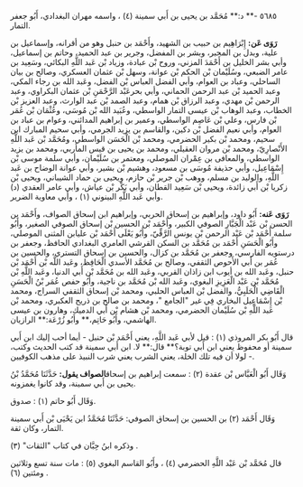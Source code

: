 ٥٦٨٥ -** د:** مُحَمَّد بن يحيى بن أَبي سمينة (٤) ، واسمه مهران البغدادي، أَبُو جعفر التمار.

**رَوَى عَن:** إِبْرَاهِيم بن حبيب بن الشهيد، وأَحْمَد بن حنبل وهو من أقرانه، وإسماعيل بن علية، وبدل بن المحبر، وبشر بن المفضل، وجرير بن عبد الحميد، وحاتم بن إسماعيل، وأبي بشر الخليل بن أَحْمَدَ المزني، وروح بْن عبادة، وزياد بْن عَبد اللَّهِ البكائي، وسَعِيد بن عامر الضبعي، وسُلَيْمان بْن الحكم بْن عوانة، وسهل بْن عثمان العسكري، وصالح بن بيان الساحلي، وعباد بن العوام، وأبي الفضل العباس بْن الفضل، وعَبد الله بن رجاء المكي، وعبد الحميد بْن عبد الرحمن الحماني، وأبي بحرعَبْد الرَّحْمَنِ بْن عثمان البكراوي، وعبد الرحمن بْن مهدي، وعبد الرزاق بْن همام، وعبد الصمد بْن عبد الوارث، وعبد العزيز بْن الخطاب، وعبد الوهاب بْن عيسى التمار الواسطي، وعُبَيد الله بْن مُوسَى، وعُثْمَان بْن عُمَر بْن فارس، وعلي بْن عَاصِم الواسطي، وعمير بن إبراهيم المدائني، وعوام بن عباد بن العوام، وأبي نعيم الفضل بْن دكين، والقاسم بن يزيد الجرمي، وأبي سحيم المبارك ابن سحيم، ومحمد بْن بكير الحضرمي، ومحمد بْن الْحَسَن الواسطي، ومُحَمَّد بْن عَبد اللَّهِ الأَنْصارِيّ، ومحمد بْن مروان العقيلي، ومحمد بن يحيى بن قيس المأربي، ومحمد بن يزيد الواسطي، والمعافى بن عِمْران الموصلي، ومعتمر بن سُلَيْمان، وأبي سلمة موسى بْن إِسْمَاعِيل، وأبي حذيفة مُوسَى بن مسعود، وهشيم بْن بشير، وأبي عوانة الوضاح بن عَبد اللَّهِ، والوليد بن مسلم، ووهب بْن جرير بْن حازم، ويحيى بن حماد الشيباني، ويحيى بْن زكريا بْن أَبي زائدة، ويحيى بْن سَعِيد القطان، وأبي بَكْر بْن عياش، وأبي عامر العقدي (د) وأبي عَبد اللَّهِ البينوني (١) ، وأبي معاوية الضرير.

**رَوَى عَنه:** أَبُو داود، وإبراهيم بن إسحاق الحربي، وإبراهيم ابن إسحاق الصواف، وأَحْمَد بن الحسن بْن عَبْد الْجَبَّارِ الصوفي الكبير، وأَحْمَد بْن الحسين بْن إسحاق الصوفي الصغير، وأَبُو سلمة أَحْمَد بْن عَبْد الرحمن بْن يونس الرَّقِّيّ، وأَبُو يَعْلَى أَحْمَد بْن عليابن المثنى الموصلي، وأَبُو الْحَسَنِ أَحْمَد بن مُحَمَّد بن السكن القرشي العامري البغدادي الحافظ، وجعفر بن درستويه الفارسي، وجعفر بن مُحَمَّد بن كزال، والحسين بن إسحاق التستري، والحسين بن عُمَر بن أَبي الأَحوص الثقفي، وصالح بن مُحَمَّد الأسدي الْحَافِظ، وعَبد اللَّه بْن أَحْمَد بْن حنبل، وعَبد الله بن أيوب ابن زاذان القربي، وعَبد الله بن مُحَمَّد بْن أَبي الدنيا، وعَبد اللَّهِ بْن مُحَمَّد بْن عَبْد الْعَزِيزِ البغوي، وعَبد الله بْن مُحَمَّد بن ناجية، وأَبُو حفص عُمَر بْنُ الْحَسَنِ الْقَاضِي الْحَلَبِيُّ، والفضل بْن العباس الحلبي، ومحمد بْن إسحاق الثقفي السراج، ومحمد بْن إِسْمَاعِيل البخاري فِي غير "الجامع "، ومحمد بن صالح بن ذريح العكبري، ومحمد بْن عَبد اللَّهِ بْن سُلَيْمان الحضرمي، ومحمد بْن هشام بْن أَبي الدميك، وهارون بن عيسى الهاشمي، وأَبُو حَاتِم،** وأَبُو زُرْعَة:** الرازيان.

قال أَبُو بكر المروذي (١) : قيل لأبي عَبد اللَّهِ، يعني أَحْمَد بْن حنبل - أيما أحب إليك ابن أَبي سمينة أو محفوظ يعني ابن أَبي توبة؟** قال:** لا. ابن أَبي سمينة قد كتب الحديث وكتب، لولا أن فيه تلك الخلة، يعني الشرب يعني شرب النبيذ على مذهب الكوفيين -.

وَقَال أَبُو الْعَبَّاس بْن عقدة (٢) : سمعت إبراهيم بن إسحاق**الصواف يقول:** حَدَّثَنَا مُحَمَّدُ بْنُ يحيى بن أَبي سمينة، وقد كانوا يغمزونه.

وَقَال أَبُو حاتم (١) : صدوق.

وَقَال أَحْمَد (٢) بن الحسين بن إسحاق الصوفي: حَدَّثَنَا مُحَمَّدُ ابن يَحْيَى بْن أَبي سمينة التمار، وكان ثقة.

وذكره ابنُ حِبَّان في كتاب "الثقات" (٣) .

قال مُحَمَّد بْن عَبْد اللَّهِ الحضرمي (٤) ، وأَبُو القاسم البغوي (٥) : مات سنة تسع وثلاثين ومئتين (٦) .